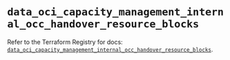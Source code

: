# `data_oci_capacity_management_internal_occ_handover_resource_blocks`

Refer to the Terraform Registry for docs: [`data_oci_capacity_management_internal_occ_handover_resource_blocks`](https://registry.terraform.io/providers/oracle/oci/6.37.0/docs/data-sources/capacity_management_internal_occ_handover_resource_blocks).
